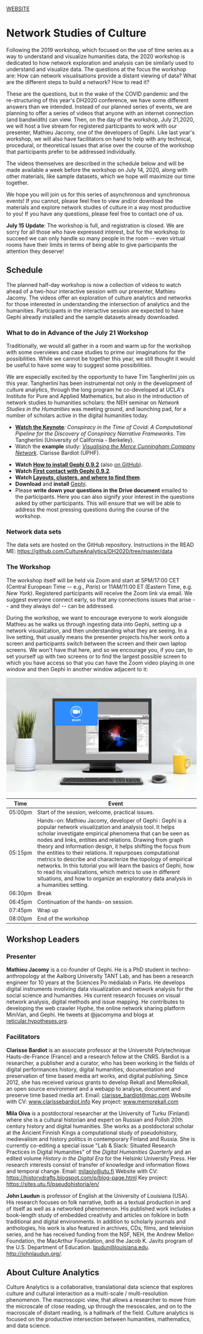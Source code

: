 
[WEBSITE]( https://cultureanalytics.github.io/DH2020/)

# Network Studies of Culture

Following the 2019 workshop, which focused on the use of time series as a way to understand and visualize humanities data, the 2020 workshop is dedicated to how network exploration and analysis can be similarly used to understand and visualize data. The questions at the focus the workshop are: How can network visualisations provide a distant viewing of data? What are the different steps to build a network? How to read it?

These are the questions, but in the wake of the COVID pandemic and the re-structuring of this year's DH2020 conference, we have some different answers than we intended. Instead of our planned series of events, we are planning to offer a series of videos that anyone with an internet connection (and bandwidth) can view. Then, on the day of the workshop, July 21,2020, we will host a live stream for registered participants to work with our presenter, Mathieu Jacomy, one of the developers of Gephi. Like last year's workshop, we will also have facilitators on hand to help with any technical, procedural, or theoretical issues that arise over the course of the workshop that participants prefer to be addressed individually.

The videos themselves are described in the schedule below and will be made available a week before the workshop on July 14, 2020, along with other materials, like sample datasets, which we hope will maximize our time together. 

We hope you will join us for this series of asynchronous and synchronous events! If you cannot, please feel free to view and/or download the materials and explore network studies of culture in a way most productive to you! If you have any questions, please feel free to contact one of us. 

**July 15 Update**: The workshop is full, and registration is closed. We are sorry for all those who have expressed interest, but for the workshop to succeed we can only handle so many people in the room -- even virtual rooms have their limits in terms of being able to give participants the attention they deserve!


## Schedule

The planned half-day workshop is now a collection of videos to watch ahead of a two-hour interactive session with our presenter, Mathieu Jacomy. The videos offer an exploration of culture analytics and networks for those interested in understanding the intersection of analytics and the humanities. Participants in the interactive session are expected to have Gephi already installed and the sample datasets already downloaded.

### What to do in Advance of the July 21 Workshop

Traditionally, we would all gather in a room and warm up for the workshop with some overviews and case studies to prime our imaginations for the possibilities. While we cannot be together this year, we still thought it would be useful to have some way to suggest some possibilities. 

We are especially excited by the opportunity to have Tim Tangherlini join us this year. Tangherlini has been instrumental not only in the development of culture analytics, through the long program he co-developed at UCLA's Institute for Pure and Applied Mathematics, but also in the introduction of network studies to humanities scholars: the NEH seminar on *Network Studies in the Humanities* was meeting ground, and launching pad, for a number of scholars active in the digital humanities today.

* **[Watch the Keynote](keynote.md)**: *Conspiracy in the Time of Covid: A Computational Pipeline for the Discovery of Conspiracy Narrative Frameworks*. Tim Tangherlini (University of California - Berkeley).
* Watch the **example** study: *[Visualising the Merce Cunningham Company Network](https://youtu.be/aMKJFu12-sY)*. Clarisse Bardiot (UPHF).
<!-- * **Example**: *Understanding Small Corpora through Word Collocation Networks*. John Laudun (University of Louisiana). -->
* **Watch [How to install Gephi 0.9.2](https://youtu.be/DMOWhqp6lHQ)** (also [on GitHub](https://cultureanalytics.github.io/DH2020/video/How%20to%20install%20Gephi/2020-06%20How%20to%20install%20Gephi.html)).
* **Watch [First contact with Gephi 0.9.2](https://youtu.be/YM_37z_uURM)**.
* **Watch [Layouts, clusters, and where to find them](https://youtu.be/0LqY8OfSsKE)**.
* **Download** and **install** [Gephi](https://gephi.org/users/download/).
* Please **write down your questions in the Drive document** emailed to the participants. Here you can also signify your interest in the questions asked by other participants. This will ensure that we will be able to address the most pressing questions during the course of the workshop.


### Network data sets

The data sets are hosted on the GitHub repository. Instructions in the READ ME:
https://github.com/CultureAnalytics/DH2020/tree/master/data


### The Workshop

The workshop itself will be held via Zoom and start at 5PM/17:00 CET (Central European Time -- e.g., *Paris*) or 11AM/11:00 ET (Eastern Time, e.g. *New York*). Registered participants will receive the Zoom link via email. We suggest everyone connect early, so that any connections issues that arise -- and they always do! -- can be addressed. 

During the workshop, we want to encourage everyone to work alongside Mathieu as he walks us through ingesting data into Gephi, setting up a network visualization, and then understanding what they are seeing. In a live setting, that usually means the presenter projects his/her work onto a screen and participants switch between the screen and their own laptop screens. We won't have that here, and so we encourage you, if you can, to set yourself up with two screens or to find the largest possible screen to which you have access so that you can have the Zoom video playing in one window and then Gephi in another window adjacent to it:

![Single Monitor Setup](images/monitor_setup.png)

| Time    | Event |
| ------- |-------|
|05:00pm |  Start of the session, welcome, practical issues.
|05:15pm | 	Hands-on: Mathieu Jacomy, developer of Gephi : Gephi is a popular network visualization and analysis tool. It helps scholar investigate empirical phenomena that can be seen as nodes and links, entities and relations. Drawing from graph theory and information design, it helps shifting the focus from the entities to their relations. It repurposes computational metrics to describe and characterize the topology of empirical networks. In this tutorial you will learn the basics of Gephi, how to read its visualizations, which metrics to use in different situations, and how to organize an exploratory data analysis in a humanities setting.|
|06:30pm | Break                                  |
|06:45pm | Continuation of the hands-on session.  |
|07:45pm | Wrap up                                |
|08:00pm | End of the workshop                    |

## Workshop Leaders

### Presenter

**Mathieu Jacomy** is a co-founder of Gephi. He is a PhD student in techno-anthropology at the Aalborg University TANT Lab, and has been a research engineer for 10 years at the Sciences Po médialab in Paris. He develops digital instruments involving data visualization and network analysis for the social science and humanities. His current research focuses on visual network analysis, digital methods and issue mapping. He contributes to developing the web crawler Hyphe, the online network sharing platform MiniVan, and Gephi. He tweets at @jacomyma and blogs at [reticular.hypotheses.org](http://reticular.hypotheses.org/).



### Facilitators

**Clarisse Bardiot** is an associate professor at the Université Polytechnique Hauts-de-France (France) and a research fellow at the CNRS. Bardiot is a researcher, a publisher and a curator, who has been working in the fields of digital performances history, digital humanities, documentation and preservation of time based media art works, and digital publishing. Since 2012, she has received various grants to develop Rekall and MemoRekall, an open source environment and a webapp to analyse, document and preserve time based media art.
Email: 	clarisse_bardiot@mac.com
Website with CV: www.clarissebardiot.info
Key project: www.memorekall.com

**Mila Oiva** is a postdoctoral researcher at the University of Turku (Finland) where she is a cultural historian and expert on Russian and Polish 20th century history and digital humanities. She works as a postdoctoral scholar at the Ancient Finnish Kings a computational study of pseudohistory, medievalism and history politics in contemporary Finland and Russia. She is currently co-editing a special issue "Lab & Slack: Situated Research Practices in Digital Humanities" of the _Digital Humanities Quarterly_ and an edited volume _History in the Digital Era_ for the Helsinki University Press. Her research interests consist of transfer of knowledge and information flows and temporal change.
Email: 	milaoiv@utu.fi
Website with CV: https://historydrafts.blogspot.com/p/blog-page.html
Key project: https://sites.utu.fi/pseudohistoria/en/

**John Laudun** is professor of English at the University of Louisiana (USA). His research focuses on folk narrative, both as a textual production in and of itself as well as a networked phenomenon. His published work includes a book-length study of embedded creativity and articles on folklore in both traditional and digital environments. In addition to scholarly journals and anthologies, his work is also featured in archives, CDs, films, and television series, and he has received funding from the NSF, NEH, the Andrew Mellon Foundation, the MacArthur Foundation, and the Jacob K. Javits program of the U.S. Department of Education. laudun@louisiana.edu. http://johnlaudun.org/.


## About Culture Analytics

Culture Analytics is a collaborative, translational data science that explores culture and cultural interaction as a multi-scale / multi-resolution phenomenon. The macroscopic view, that allows a researcher to move from the microscale of close reading, up through the mesoscales, and on to the macroscale of distant reading, is a hallmark of the field. Culture analytics is focused on the productive intersection between humanities, mathematics, and data science.